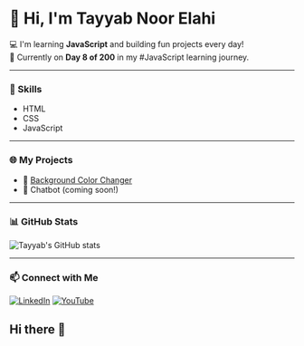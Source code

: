 # 👋 Hi, I'm Tayyab Noor Elahi

💻 I'm learning **JavaScript** and building fun projects every day!  
🚀 Currently on **Day 8 of 200** in my #JavaScript learning journey.  

---

### 🔧 Skills
- HTML  
- CSS  
- JavaScript  

---

### 🌐 My Projects
- 🎨 [Background Color Changer](https://tayyabnoornoorelahi-art.github.io/bg-clr-changer/)
- 💬 Chatbot (coming soon!)

---

### 📊 GitHub Stats
![Tayyab's GitHub stats](https://github-readme-stats.vercel.app/api?username=tayyabnoornoorelahi-art&show_icons=true&theme=radical)

---

### 📫 Connect with Me
[![LinkedIn](https://img.shields.io/badge/LinkedIn-blue?style=flat&logo=linkedin)](https://www.linkedin.com/)
[![YouTube](https://img.shields.io/badge/YouTube-red?style=flat&logo=youtube)](https://youtu.be/mvMvKCaYOig)
## Hi there 👋

<!--
**tayyabnoornoorelahi-art/tayyabnoornoorelahi-art** is a ✨ _special_ ✨ repository because its `README.md` (this file) appears on your GitHub profile.

Here are some ideas to get you started:

- 🔭 I’m currently working on ...
- 🌱 I’m currently learning ...
- 👯 I’m looking to collaborate on ...
- 🤔 I’m looking for help with ...
- 💬 Ask me about ...
- 📫 How to reach me: ...
- 😄 Pronouns: ...
- ⚡ Fun fact: ...
-->
